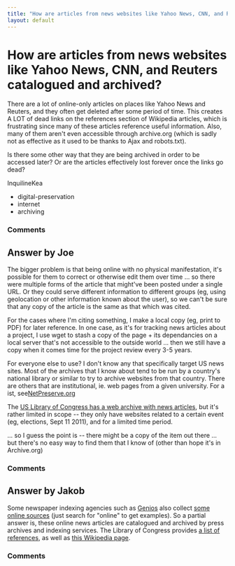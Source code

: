 ```yaml
---
title: "How are articles from news websites like Yahoo News, CNN, and Reuters catalogued and archived?"
layout: default
---
```

How are articles from news websites like Yahoo News, CNN, and Reuters catalogued and archived?
=====================
There are a lot of online-only articles on places like Yahoo News and
Reuters, and they often get deleted after some period of time. This
creates A LOT of dead links on the references section of Wikipedia
articles, which is frustrating since many of these articles reference
useful information. Also, many of them aren't even accessible through
archive.org (which is sadly not as effective as it used to be thanks to
Ajax and robots.txt).

Is there some other way that they are being archived in order to be
accessed later? Or are the articles effectively lost forever once the
links go dead?

InquilineKea

<ul class="tags"><li class="tag">digital-preservation</li><li class="tag">internet</li><li class="tag">archiving</li></ul>

### Comments ###


Answer by Joe
----------------
The bigger problem is that being online with no physical manifestation,
it's possible for them to correct or otherwise edit them over time ...
so there were multiple forms of the article that might've been posted
under a single URL. Or they could serve different information to
different groups (eg, using geolocation or other information known about
the user), so we can't be sure that any copy of the article is the same
as that which was cited.

For the cases where I'm citing something, I make a local copy (eg, print
to PDF) for later reference. In one case, as it's for tracking news
articles about a project, I use wget to stash a copy of the page + its
dependancies on a local server that's not accessible to the outside
world ... then we still have a copy when it comes time for the project
review every 3-5 years.

For everyone else to use? I don't know any that specifically target US
news sites. Most of the archives that I know about tend to be run by a
country's national library or similar to try to archive websites from
that country. There are others that are institutional, ie. web pages
from a given university. For a ist,
see[NetPreserve.org](http://netpreserve.org/about/archiveList.php)

The [US Library of Congress has a web archive with news
articles](http://lcweb2.loc.gov/diglib/lcwa/html/lcwa-home.html), but
it's rather limited in scope -- they only have websites related to a
certain event (eg, elections, Sept 11 2011), and for a limited time
period.

... so I guess the point is -- there might be a copy of the item out
there ... but there's no easy way to find them that I know of (other
than hope it's in Archive.org)

### Comments ###

Answer by Jakob
----------------
Some newspaper indexing agencies such as [Genios](http://www.genios.de/)
also collect [some online
sources](http://www.genios.de/quellenliste/Presse/alle) (just search for
"online" to get examples). So a partial answer is, these online news
articles are catalogued and archived by press archives and indexing
services. The Library of Congress provides [a list of
references](http://www.loc.gov/rr/news/oltitles.html), as well as [this
Wikipedia
page](http://en.wikipedia.org/wiki/List_of_online_newspaper_archives).

### Comments ###

